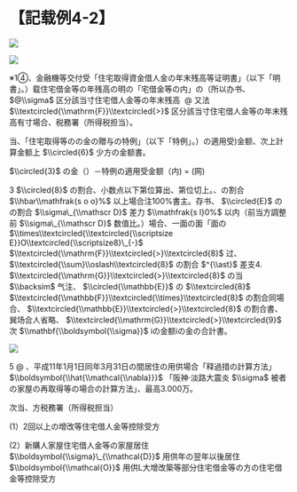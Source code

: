 # 【記载例4-2】

![](https://www.nta.go.jp/tmp/62900142-dd78-44f7-8f5a-a61b3173cec2/images/13b73fbd56ea3434a32b9c0412af37fe4d30ecbb3d719c6d3040cdad7b9ea92b.jpg)

![](https://www.nta.go.jp/tmp/62900142-dd78-44f7-8f5a-a61b3173cec2/images/6778e5df1a32cee2d87319b7ca937a5d74bc9b6c403c4ddb765db8905df8dfdc.jpg)

※1④、金融機等交付受「住宅取得資金借人金の年末残高等证明書」（以下「明書」。）载住宅借金等の年残高の明の「宅借金等の内」の（所以办书、 $@\\sigma$ 区分該当寸住宅借人金等の年末残高 $\ @$ 又法 $\\textcircled{\\mathrm{F}}\\textcircled{>}$ 区分該当寸住宅借人金等の年末残高有寸場合、税務署（所得税担当）。

当、「住宅取得等のの金の贈与の特例」（以下「特例」。）の適用受)金额、次上計算金额上 $\\circled{6}$ 少方の金额書。

$\\circled{3}$ の金（）－特例の適用受金额（内) $=$ (网)

3 $\\circled{8}$ の割合、小数点以下第位算出、第位切上。、の割合 $\\hbar\\mathfrak{s o o}%$ 以上場合注100%書主。存书、 $\\circled{E}$ のの割合 $\\sigma\_{\\mathscr D}$ 差力 $\\mathfrak{s l}0%$ 以内（前当方調整前 $\\sigma\_{\\mathscr D}$ 数值比。）場合、一面の面「面の $\\times\\textcircled{\\textcircled{\\scriptsize E}}O\\textcircled{\\scriptsize8}\_{-}$ $\\textcircled{\\mathrm{F}}\\textcircled{>}\\textcircled{8}$ 过、 $\\textcircled{\\sum}\\oslash\\textcircled{8}$ の割合 $^{\\ast}$ 差支4. $\\textcircled{\\mathrm{G}}\\textcircled{>}\\textcircled{8}$ の当 $\\backsim$ 气注、 $\\circled{\\mathbb{E}}$ の $\\textcircled{8}$ $\\textcircled{\\mathbb{F}}\\textcircled{\\times}\\textcircled{8}$ の割合同場合、 $\\textcircled{\\mathbb{E}}\\textcircled{>}\\textcircled{8}$ の割合書、巽场合人省略、 $\\textcircled{\\mathrm{G}}\\textcircled{>}\\textcircled{9}$ 次 $\\mathbf{\\boldsymbol{\\sigma}}$ iの金额iの金の合計書。

![](https://www.nta.go.jp/tmp/62900142-dd78-44f7-8f5a-a61b3173cec2/images/98fbc1be4b8f8bed8f5b6f0884a79546b9178edbfb344b4986b7e691533967e0.jpg)

5 $@$ 、平成11年1月1日同年3月31日の間居住の用供場合「释過措の計算方法」 $\\boldsymbol{\\hat{\\mathcal{\\nabla}}}$ 「阪神·淡路大震炎 $\\sigma$ 被者の家屋の再取得等の場合の計算方法」、最高3.000万。

次当、方税務署（所得税担当）

(1）2回以上の增改等住宅借人金等控除受方

(2）新購人家屋住宅借人金等の家屋居住 $\\boldsymbol{\\sigma}\_{\\mathcal{D}}$ 用供年の翌年以後居住 $\\boldsymbol{\\mathcal{O}}$ 用供L大增改築等部分住宅借金等の方の住宅借金等控除受方